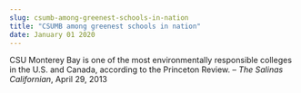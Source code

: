 ```yaml
---
slug: csumb-among-greenest-schools-in-nation
title: "CSUMB among greenest schools in nation"
date: January 01 2020
---
```


 
<p>
  CSU Monterey Bay is one of the most environmentally responsible colleges in
  the U.S. and Canada, according to the Princeton Review. –
  <em>The Salinas Californian</em>, April 29, 2013
</p>
 
